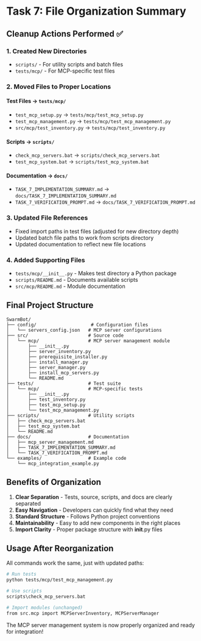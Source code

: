# Task 7: File Organization Summary

## Cleanup Actions Performed ✅

### 1. Created New Directories
- `scripts/` - For utility scripts and batch files
- `tests/mcp/` - For MCP-specific test files

### 2. Moved Files to Proper Locations

#### Test Files → `tests/mcp/`
- `test_mcp_setup.py` → `tests/mcp/test_mcp_setup.py`
- `test_mcp_management.py` → `tests/mcp/test_mcp_management.py`
- `src/mcp/test_inventory.py` → `tests/mcp/test_inventory.py`

#### Scripts → `scripts/`
- `check_mcp_servers.bat` → `scripts/check_mcp_servers.bat`
- `test_mcp_system.bat` → `scripts/test_mcp_system.bat`

#### Documentation → `docs/`
- `TASK_7_IMPLEMENTATION_SUMMARY.md` → `docs/TASK_7_IMPLEMENTATION_SUMMARY.md`
- `TASK_7_VERIFICATION_PROMPT.md` → `docs/TASK_7_VERIFICATION_PROMPT.md`

### 3. Updated File References
- Fixed import paths in test files (adjusted for new directory depth)
- Updated batch file paths to work from scripts directory
- Updated documentation to reflect new file locations

### 4. Added Supporting Files
- `tests/mcp/__init__.py` - Makes test directory a Python package
- `scripts/README.md` - Documents available scripts
- `src/mcp/README.md` - Module documentation

## Final Project Structure

```
SwarmBot/
├── config/                    # Configuration files
│   └── servers_config.json   # MCP server configurations
├── src/                      # Source code
│   └── mcp/                  # MCP server management module
│       ├── __init__.py
│       ├── server_inventory.py
│       ├── prerequisite_installer.py
│       ├── install_manager.py
│       ├── server_manager.py
│       ├── install_mcp_servers.py
│       └── README.md
├── tests/                    # Test suite
│   └── mcp/                  # MCP-specific tests
│       ├── __init__.py
│       ├── test_inventory.py
│       ├── test_mcp_setup.py
│       └── test_mcp_management.py
├── scripts/                  # Utility scripts
│   ├── check_mcp_servers.bat
│   ├── test_mcp_system.bat
│   └── README.md
├── docs/                     # Documentation
│   ├── mcp_server_management.md
│   ├── TASK_7_IMPLEMENTATION_SUMMARY.md
│   └── TASK_7_VERIFICATION_PROMPT.md
└── examples/                 # Example code
    └── mcp_integration_example.py
```

## Benefits of Organization

1. **Clear Separation** - Tests, source, scripts, and docs are clearly separated
2. **Easy Navigation** - Developers can quickly find what they need
3. **Standard Structure** - Follows Python project conventions
4. **Maintainability** - Easy to add new components in the right places
5. **Import Clarity** - Proper package structure with __init__.py files

## Usage After Reorganization

All commands work the same, just with updated paths:

```bash
# Run tests
python tests/mcp/test_mcp_management.py

# Use scripts
scripts\check_mcp_servers.bat

# Import modules (unchanged)
from src.mcp import MCPServerInventory, MCPServerManager
```

The MCP server management system is now properly organized and ready for integration!
